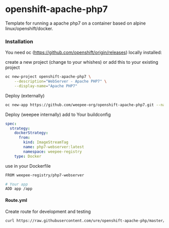 # openshift-apache-php7

Template for running a apache php7 on a container based on alpine linux/openshift/docker.

### Installation

You need oc (https://github.com/openshift/origin/releases) locally installed:

create a new project (change to your whishes) or add this to your existing project

```sh
oc new-project openshift-apache-php7 \
    --description="WebServer - Apache PHP7" \
    --display-name="Apache PHP7"
```

Deploy (externally)

```sh
oc new-app https://github.com/weepee-org/openshift-apache-php7.git --name apache-php7
```

Deploy (weepee internally)
add to Your buildconfig
```yaml
spec:
  strategy:
    dockerStrategy:
      from:
        kind: ImageStreamTag
        name: php7-webserver:latest
        namespace: weepee-registry
    type: Docker
```
use in your Dockerfile
```sh
FROM weepee-registry/php7-webserver

# Your app
ADD app /app
```

#### Route.yml

Create route for development and testing

```sh
curl https://raw.githubusercontent.com/ure/openshift-apache-php/master/Route.yaml | oc create -f -
```
